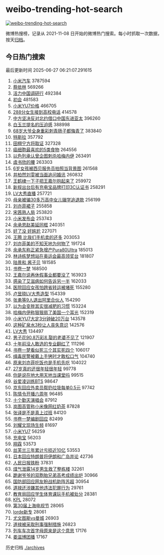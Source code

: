 # weibo-trending-hot-search

[![weibo-trending-hot-search](https://github.com/ameizi/weibo-trending-hot-search/actions/workflows/ci.yml/badge.svg)](https://github.com/ameizi/weibo-trending-hot-search/actions/workflows/ci.yml)

微博热搜榜，记录从 2021-11-08 日开始的微博热门搜索。每小时抓取一次数据，按天[归档](./archives)。

## 今日热门搜索

<!-- BEGIN --> 
最后更新时间 2025-06-27 06:21:07.291615 
1. [小米汽车](https://s.weibo.com/weibo?q=%E5%B0%8F%E7%B1%B3%E6%B1%BD%E8%BD%A6&t=31&band_rank=1&Refer=top) 3787594
1. [蔡依林](https://s.weibo.com/weibo?q=%E8%94%A1%E4%BE%9D%E6%9E%97&t=31&band_rank=2&Refer=top) 569266
1. [活力中国调研行](https://s.weibo.com/weibo?q=%23%E6%B4%BB%E5%8A%9B%E4%B8%AD%E5%9B%BD%E8%B0%83%E7%A0%94%E8%A1%8C%23&t=31&band_rank=3&Refer=top) 492384
1. [初会](https://s.weibo.com/weibo?q=%E5%88%9D%E4%BC%9A&t=31&band_rank=27&Refer=top) 481583
1. [小米YU7价格](https://s.weibo.com/weibo?q=%E5%B0%8F%E7%B1%B3YU7%E4%BB%B7%E6%A0%BC&t=31&band_rank=2&Refer=top) 466705
1. [288分女生接到高校电话](https://s.weibo.com/weibo?q=%23288%E5%88%86%E5%A5%B3%E7%94%9F%E6%8E%A5%E5%88%B0%E9%AB%98%E6%A0%A1%E7%94%B5%E8%AF%9D%23&t=31&band_rank=4&Refer=top) 414578
1. [中方坚决反对北约借口中国东进亚太](https://s.weibo.com/weibo?q=%23%E4%B8%AD%E6%96%B9%E5%9D%9A%E5%86%B3%E5%8F%8D%E5%AF%B9%E5%8C%97%E7%BA%A6%E5%80%9F%E5%8F%A3%E4%B8%AD%E5%9B%BD%E4%B8%9C%E8%BF%9B%E4%BA%9A%E5%A4%AA%23&t=31&band_rank=32&Refer=top) 396260
1. [白玉兰提名的压迫感](https://s.weibo.com/weibo?q=%23%E7%99%BD%E7%8E%89%E5%85%B0%E6%8F%90%E5%90%8D%E7%9A%84%E5%8E%8B%E8%BF%AB%E6%84%9F%23&t=31&band_rank=5&Refer=top) 388998
1. [68岁大爷全身重彩刺青肠子都悔青了](https://s.weibo.com/weibo?q=%2368%E5%B2%81%E5%A4%A7%E7%88%B7%E5%85%A8%E8%BA%AB%E9%87%8D%E5%BD%A9%E5%88%BA%E9%9D%92%E8%82%A0%E5%AD%90%E9%83%BD%E6%82%94%E9%9D%92%E4%BA%86%23&t=31&band_rank=6&Refer=top) 383840
1. [特斯拉](https://s.weibo.com/weibo?q=%E7%89%B9%E6%96%AF%E6%8B%89&t=31&band_rank=7&Refer=top) 357792
1. [田栩宁方将取证](https://s.weibo.com/weibo?q=%23%E7%94%B0%E6%A0%A9%E5%AE%81%E6%96%B9%E5%B0%86%E5%8F%96%E8%AF%81%23&t=31&band_rank=8&Refer=top) 327328
1. [癌细胞最喜欢的5类食物](https://s.weibo.com/weibo?q=%23%E7%99%8C%E7%BB%86%E8%83%9E%E6%9C%80%E5%96%9C%E6%AC%A2%E7%9A%845%E7%B1%BB%E9%A3%9F%E7%89%A9%23&t=31&band_rank=9&Refer=top) 264556
1. [以色列承认曾企图刺杀哈梅内伊](https://s.weibo.com/weibo?q=%23%E4%BB%A5%E8%89%B2%E5%88%97%E6%89%BF%E8%AE%A4%E6%9B%BE%E4%BC%81%E5%9B%BE%E5%88%BA%E6%9D%80%E5%93%88%E6%A2%85%E5%86%85%E4%BC%8A%23&t=31&band_rank=10&Refer=top) 263491
1. [虞书欣的腰](https://s.weibo.com/weibo?q=%E8%99%9E%E4%B9%A6%E6%AC%A3%E7%9A%84%E8%85%B0&t=31&band_rank=11&Refer=top) 263303
1. [6岁女孩被西贝服务员拍照当背景图](https://s.weibo.com/weibo?q=%236%E5%B2%81%E5%A5%B3%E5%AD%A9%E8%A2%AB%E8%A5%BF%E8%B4%9D%E6%9C%8D%E5%8A%A1%E5%91%98%E6%8B%8D%E7%85%A7%E5%BD%93%E8%83%8C%E6%99%AF%E5%9B%BE%23&t=31&band_rank=12&Refer=top) 261568
1. [井柏然刘雯被当面追问婚讯](https://s.weibo.com/weibo?q=%23%E4%BA%95%E6%9F%8F%E7%84%B6%E5%88%98%E9%9B%AF%E8%A2%AB%E5%BD%93%E9%9D%A2%E8%BF%BD%E9%97%AE%E5%A9%9A%E8%AE%AF%23&t=31&band_rank=13&Refer=top) 260832
1. [王鹤棣一下子把王嘉尔抱起来了](https://s.weibo.com/weibo?q=%23%E7%8E%8B%E9%B9%A4%E6%A3%A3%E4%B8%80%E4%B8%8B%E5%AD%90%E6%8A%8A%E7%8E%8B%E5%98%89%E5%B0%94%E6%8A%B1%E8%B5%B7%E6%9D%A5%E4%BA%86%23&t=31&band_rank=14&Refer=top) 259972
1. [新规出台后有充电宝品牌打印3C认证书](https://s.weibo.com/weibo?q=%23%E6%96%B0%E8%A7%84%E5%87%BA%E5%8F%B0%E5%90%8E%E6%9C%89%E5%85%85%E7%94%B5%E5%AE%9D%E5%93%81%E7%89%8C%E6%89%93%E5%8D%B03C%E8%AE%A4%E8%AF%81%E4%B9%A6%23&t=31&band_rank=15&Refer=top) 258291
1. [LV大秀直播](https://s.weibo.com/weibo?q=LV%E5%A4%A7%E7%A7%80%E7%9B%B4%E6%92%AD&t=31&band_rank=16&Refer=top) 257721
1. [母亲被骗30多万高中女儿辍学追退款](https://s.weibo.com/weibo?q=%23%E6%AF%8D%E4%BA%B2%E8%A2%AB%E9%AA%9730%E5%A4%9A%E4%B8%87%E9%AB%98%E4%B8%AD%E5%A5%B3%E5%84%BF%E8%BE%8D%E5%AD%A6%E8%BF%BD%E9%80%80%E6%AC%BE%23&t=31&band_rank=17&Refer=top) 256199
1. [刘亦菲裙子](https://s.weibo.com/weibo?q=%E5%88%98%E4%BA%A6%E8%8F%B2%E8%A3%99%E5%AD%90&t=31&band_rank=18&Refer=top) 255858
1. [宋茜熟人局](https://s.weibo.com/weibo?q=%23%E5%AE%8B%E8%8C%9C%E7%86%9F%E4%BA%BA%E5%B1%80%23&t=31&band_rank=19&Refer=top) 253820
1. [小米发布会](https://s.weibo.com/weibo?q=%23%E5%B0%8F%E7%B1%B3%E5%8F%91%E5%B8%83%E4%BC%9A%23&t=31&band_rank=20&Refer=top) 253743
1. [余承恩赵美延同框](https://s.weibo.com/weibo?q=%23%E4%BD%99%E6%89%BF%E6%81%A9%E8%B5%B5%E7%BE%8E%E5%BB%B6%E5%90%8C%E6%A1%86%23&t=31&band_rank=21&Refer=top) 240351
1. [好了没 好尴尬](https://s.weibo.com/weibo?q=%E5%A5%BD%E4%BA%86%E6%B2%A1%20%E5%A5%BD%E5%B0%B4%E5%B0%AC&t=31&band_rank=22&Refer=top) 227071
1. [王腾 比我们手机卖的还多](https://s.weibo.com/weibo?q=%E7%8E%8B%E8%85%BE%20%E6%AF%94%E6%88%91%E4%BB%AC%E6%89%8B%E6%9C%BA%E5%8D%96%E7%9A%84%E8%BF%98%E5%A4%9A&t=31&band_rank=23&Refer=top) 203053
1. [刘亦菲美的不知天地为何物了](https://s.weibo.com/weibo?q=%23%E5%88%98%E4%BA%A6%E8%8F%B2%E7%BE%8E%E7%9A%84%E4%B8%8D%E7%9F%A5%E5%A4%A9%E5%9C%B0%E4%B8%BA%E4%BD%95%E7%89%A9%E4%BA%86%23&t=31&band_rank=18&Refer=top) 191724
1. [余承东称正紧急增产Pura80Ultra](https://s.weibo.com/weibo?q=%23%E4%BD%99%E6%89%BF%E4%B8%9C%E7%A7%B0%E6%AD%A3%E7%B4%A7%E6%80%A5%E5%A2%9E%E4%BA%A7Pura80Ultra%23&t=31&band_rank=24&Refer=top) 185013
1. [林诗栋梦想站在奥运会最高领奖台](https://s.weibo.com/weibo?q=%23%E6%9E%97%E8%AF%97%E6%A0%8B%E6%A2%A6%E6%83%B3%E7%AB%99%E5%9C%A8%E5%A5%A5%E8%BF%90%E4%BC%9A%E6%9C%80%E9%AB%98%E9%A2%86%E5%A5%96%E5%8F%B0%23&t=31&band_rank=25&Refer=top) 181807
1. [陆景和 酱子贝](https://s.weibo.com/weibo?q=%E9%99%86%E6%99%AF%E5%92%8C%20%E9%85%B1%E5%AD%90%E8%B4%9D&t=31&band_rank=26&Refer=top) 181585
1. [书卷一梦](https://s.weibo.com/weibo?q=%E4%B9%A6%E5%8D%B7%E4%B8%80%E6%A2%A6&t=31&band_rank=28&Refer=top) 168500
1. [王嘉尔说再休假事业都要没了](https://s.weibo.com/weibo?q=%23%E7%8E%8B%E5%98%89%E5%B0%94%E8%AF%B4%E5%86%8D%E4%BC%91%E5%81%87%E4%BA%8B%E4%B8%9A%E9%83%BD%E8%A6%81%E6%B2%A1%E4%BA%86%23&t=31&band_rank=29&Refer=top) 163923
1. [感染了艾滋病如何告诉另一半](https://s.weibo.com/weibo?q=%23%E6%84%9F%E6%9F%93%E4%BA%86%E8%89%BE%E6%BB%8B%E7%97%85%E5%A6%82%E4%BD%95%E5%91%8A%E8%AF%89%E5%8F%A6%E4%B8%80%E5%8D%8A%23&t=31&band_rank=40&Refer=top) 162033
1. [医院回应女孩怕跨省转运被堵死](https://s.weibo.com/weibo?q=%23%E5%8C%BB%E9%99%A2%E5%9B%9E%E5%BA%94%E5%A5%B3%E5%AD%A9%E6%80%95%E8%B7%A8%E7%9C%81%E8%BD%AC%E8%BF%90%E8%A2%AB%E5%A0%B5%E6%AD%BB%23&t=31&band_rank=14&Refer=top) 155280
1. [卢昱晓LV大秀造型](https://s.weibo.com/weibo?q=%23%E5%8D%A2%E6%98%B1%E6%99%93LV%E5%A4%A7%E7%A7%80%E9%80%A0%E5%9E%8B%23&t=31&band_rank=30&Refer=top) 154339
1. [张勇等9人退出阿里合伙人](https://s.weibo.com/weibo?q=%23%E5%BC%A0%E5%8B%87%E7%AD%899%E4%BA%BA%E9%80%80%E5%87%BA%E9%98%BF%E9%87%8C%E5%90%88%E4%BC%99%E4%BA%BA%23&t=31&band_rank=31&Refer=top) 154290
1. [以为会变胖其实很减肥的习惯](https://s.weibo.com/weibo?q=%23%E4%BB%A5%E4%B8%BA%E4%BC%9A%E5%8F%98%E8%83%96%E5%85%B6%E5%AE%9E%E5%BE%88%E5%87%8F%E8%82%A5%E7%9A%84%E4%B9%A0%E6%83%AF%23&t=31&band_rank=33&Refer=top) 153224
1. [哈梅内伊称狠狠扇了美国一个耳光](https://s.weibo.com/weibo?q=%23%E5%93%88%E6%A2%85%E5%86%85%E4%BC%8A%E7%A7%B0%E7%8B%A0%E7%8B%A0%E6%89%87%E4%BA%86%E7%BE%8E%E5%9B%BD%E4%B8%80%E4%B8%AA%E8%80%B3%E5%85%89%23&t=31&band_rank=34&Refer=top) 152319
1. [小米YU7大定3分钟破20万台](https://s.weibo.com/weibo?q=%23%E5%B0%8F%E7%B1%B3YU7%E5%A4%A7%E5%AE%9A3%E5%88%86%E9%92%9F%E7%A0%B420%E4%B8%87%E5%8F%B0%23&t=31&band_rank=35&Refer=top) 143578
1. [这种矿泉水3秒让人丧失意识](https://s.weibo.com/weibo?q=%23%E8%BF%99%E7%A7%8D%E7%9F%BF%E6%B3%89%E6%B0%B43%E7%A7%92%E8%AE%A9%E4%BA%BA%E4%B8%A7%E5%A4%B1%E6%84%8F%E8%AF%86%23&t=31&band_rank=36&Refer=top) 142576
1. [LV大秀](https://s.weibo.com/weibo?q=LV%E5%A4%A7%E7%A7%80&t=31&band_rank=37&Refer=top) 134497
1. [男子花90.8万彩礼娶的老婆不见了](https://s.weibo.com/weibo?q=%23%E7%94%B7%E5%AD%90%E8%8A%B190.8%E4%B8%87%E5%BD%A9%E7%A4%BC%E5%A8%B6%E7%9A%84%E8%80%81%E5%A9%86%E4%B8%8D%E8%A7%81%E4%BA%86%23&t=31&band_rank=38&Refer=top) 121907
1. [十年前没人敢选的专业翻红了](https://s.weibo.com/weibo?q=%23%E5%8D%81%E5%B9%B4%E5%89%8D%E6%B2%A1%E4%BA%BA%E6%95%A2%E9%80%89%E7%9A%84%E4%B8%93%E4%B8%9A%E7%BF%BB%E7%BA%A2%E4%BA%86%23&t=31&band_rank=39&Refer=top) 111296
1. [书卷一梦看似死三个其实死四个](https://s.weibo.com/weibo?q=%E4%B9%A6%E5%8D%B7%E4%B8%80%E6%A2%A6%E7%9C%8B%E4%BC%BC%E6%AD%BB%E4%B8%89%E4%B8%AA%E5%85%B6%E5%AE%9E%E6%AD%BB%E5%9B%9B%E4%B8%AA&t=31&band_rank=41&Refer=top) 106017
1. [缉毒民警被戴上手铐时才敢松口气](https://s.weibo.com/weibo?q=%23%E7%BC%89%E6%AF%92%E6%B0%91%E8%AD%A6%E8%A2%AB%E6%88%B4%E4%B8%8A%E6%89%8B%E9%93%90%E6%97%B6%E6%89%8D%E6%95%A2%E6%9D%BE%E5%8F%A3%E6%B0%94%23&t=31&band_rank=42&Refer=top) 104740
1. [原来刘亦菲吃饭也是手机先吃](https://s.weibo.com/weibo?q=%23%E5%8E%9F%E6%9D%A5%E5%88%98%E4%BA%A6%E8%8F%B2%E5%90%83%E9%A5%AD%E4%B9%9F%E6%98%AF%E6%89%8B%E6%9C%BA%E5%85%88%E5%90%83%23&t=31&band_rank=43&Refer=top) 104022
1. [27岁真的还很年轻很年轻](https://s.weibo.com/weibo?q=27%E5%B2%81%E7%9C%9F%E7%9A%84%E8%BF%98%E5%BE%88%E5%B9%B4%E8%BD%BB%E5%BE%88%E5%B9%B4%E8%BD%BB&t=31&band_rank=44&Refer=top) 99778
1. [你是说在地大用天地当课堂吗](https://s.weibo.com/weibo?q=%E4%BD%A0%E6%98%AF%E8%AF%B4%E5%9C%A8%E5%9C%B0%E5%A4%A7%E7%94%A8%E5%A4%A9%E5%9C%B0%E5%BD%93%E8%AF%BE%E5%A0%82%E5%90%97&t=31&band_rank=25&Refer=top) 99515
1. [谷爱凌训练BTS](https://s.weibo.com/weibo?q=%23%E8%B0%B7%E7%88%B1%E5%87%8C%E8%AE%AD%E7%BB%83BTS%23&t=31&band_rank=45&Refer=top) 98647
1. [京东回应外卖员帮扔垃圾每单0.5元](https://s.weibo.com/weibo?q=%23%E4%BA%AC%E4%B8%9C%E5%9B%9E%E5%BA%94%E5%A4%96%E5%8D%96%E5%91%98%E5%B8%AE%E6%89%94%E5%9E%83%E5%9C%BE%E6%AF%8F%E5%8D%950.5%E5%85%83%23&t=31&band_rank=26&Refer=top) 97742
1. [陈情令开播六周年](https://s.weibo.com/weibo?q=%23%E9%99%88%E6%83%85%E4%BB%A4%E5%BC%80%E6%92%AD%E5%85%AD%E5%91%A8%E5%B9%B4%23&t=31&band_rank=46&Refer=top) 96485
1. [十个勤天演唱会](https://s.weibo.com/weibo?q=%23%E5%8D%81%E4%B8%AA%E5%8B%A4%E5%A4%A9%E6%BC%94%E5%94%B1%E4%BC%9A%23&t=31&band_rank=47&Refer=top) 87912
1. [岚图高管称小米像网红奶茶](https://s.weibo.com/weibo?q=%23%E5%B2%9A%E5%9B%BE%E9%AB%98%E7%AE%A1%E7%A7%B0%E5%B0%8F%E7%B1%B3%E5%83%8F%E7%BD%91%E7%BA%A2%E5%A5%B6%E8%8C%B6%23&t=31&band_rank=48&Refer=top) 87828
1. [张译是不是真上过班](https://s.weibo.com/weibo?q=%E5%BC%A0%E8%AF%91%E6%98%AF%E4%B8%8D%E6%98%AF%E7%9C%9F%E4%B8%8A%E8%BF%87%E7%8F%AD&t=31&band_rank=49&Refer=top) 84120
1. [书卷一梦编剧回应](https://s.weibo.com/weibo?q=%23%E4%B9%A6%E5%8D%B7%E4%B8%80%E6%A2%A6%E7%BC%96%E5%89%A7%E5%9B%9E%E5%BA%94%23&t=31&band_rank=30&Refer=top) 82499
1. [刘耀文现场生频](https://s.weibo.com/weibo?q=%23%E5%88%98%E8%80%80%E6%96%87%E7%8E%B0%E5%9C%BA%E7%94%9F%E9%A2%91%23&t=31&band_rank=50&Refer=top) 81697
1. [小米YU7](https://s.weibo.com/weibo?q=%E5%B0%8F%E7%B1%B3YU7&t=31&band_rank=43&Refer=top) 56259
1. [充电宝](https://s.weibo.com/weibo?q=%E5%85%85%E7%94%B5%E5%AE%9D&t=31&band_rank=44&Refer=top) 56203
1. [翔霖](https://s.weibo.com/weibo?q=%E7%BF%94%E9%9C%96&t=31&band_rank=49&Refer=top) 53573
1. [丝芙兰三年累计亏损近10亿](https://s.weibo.com/weibo?q=%23%E4%B8%9D%E8%8A%99%E5%85%B0%E4%B8%89%E5%B9%B4%E7%B4%AF%E8%AE%A1%E4%BA%8F%E6%8D%9F%E8%BF%9110%E4%BA%BF%23&t=31&band_rank=50&Refer=top) 53553
1. [日本回应特朗普将伊朗和广岛并论](https://s.weibo.com/weibo?q=%23%E6%97%A5%E6%9C%AC%E5%9B%9E%E5%BA%94%E7%89%B9%E6%9C%97%E6%99%AE%E5%B0%86%E4%BC%8A%E6%9C%97%E5%92%8C%E5%B9%BF%E5%B2%9B%E5%B9%B6%E8%AE%BA%23&t=31&band_rank=23&Refer=top) 42736
1. [人民日报铁粉](https://s.weibo.com/weibo?q=%23%E4%BA%BA%E6%B0%91%E6%97%A5%E6%8A%A5%E9%93%81%E7%B2%89%23&t=31&band_rank=32&Refer=top) 37831
1. [煤气泄露14岁男生救了整栋楼](https://s.weibo.com/weibo?q=%23%E7%85%A4%E6%B0%94%E6%B3%84%E9%9C%B214%E5%B2%81%E7%94%B7%E7%94%9F%E6%95%91%E4%BA%86%E6%95%B4%E6%A0%8B%E6%A5%BC%23&t=31&band_rank=44&Refer=top) 32261
1. [跪谢爷爷的双胞胎兄弟高考成绩出炉](https://s.weibo.com/weibo?q=%23%E8%B7%AA%E8%B0%A2%E7%88%B7%E7%88%B7%E7%9A%84%E5%8F%8C%E8%83%9E%E8%83%8E%E5%85%84%E5%BC%9F%E9%AB%98%E8%80%83%E6%88%90%E7%BB%A9%E5%87%BA%E7%82%89%23&t=31&band_rank=39&Refer=top) 30966
1. [国防部回应网友盼战机助阵苏超](https://s.weibo.com/weibo?q=%23%E5%9B%BD%E9%98%B2%E9%83%A8%E5%9B%9E%E5%BA%94%E7%BD%91%E5%8F%8B%E7%9B%BC%E6%88%98%E6%9C%BA%E5%8A%A9%E9%98%B5%E8%8B%8F%E8%B6%85%23&t=31&band_rank=21&Refer=top) 30954
1. [道禄还涉嫌其他违法犯罪行为](https://s.weibo.com/weibo?q=%23%E9%81%93%E7%A6%84%E8%BF%98%E6%B6%89%E5%AB%8C%E5%85%B6%E4%BB%96%E8%BF%9D%E6%B3%95%E7%8A%AF%E7%BD%AA%E8%A1%8C%E4%B8%BA%23&t=31&band_rank=19&Refer=top) 29761
1. [教育局回应学生体育课玩手机被处分](https://s.weibo.com/weibo?q=%23%E6%95%99%E8%82%B2%E5%B1%80%E5%9B%9E%E5%BA%94%E5%AD%A6%E7%94%9F%E4%BD%93%E8%82%B2%E8%AF%BE%E7%8E%A9%E6%89%8B%E6%9C%BA%E8%A2%AB%E5%A4%84%E5%88%86%23&t=31&band_rank=44&Refer=top) 28381
1. [KPL](https://s.weibo.com/weibo?q=KPL&t=31&band_rank=43&Refer=top) 28072
1. [第30届上海电视节](https://s.weibo.com/weibo?q=%23%E7%AC%AC30%E5%B1%8A%E4%B8%8A%E6%B5%B7%E7%94%B5%E8%A7%86%E8%8A%82%23&t=31&band_rank=44&Refer=top) 28065
1. [lorde新专](https://s.weibo.com/weibo?q=lorde%E6%96%B0%E4%B8%93&t=31&band_rank=45&Refer=top) 28061
1. [尤文图斯vs曼城](https://s.weibo.com/weibo?q=%23%E5%B0%A4%E6%96%87%E5%9B%BE%E6%96%AFvs%E6%9B%BC%E5%9F%8E%23&t=31&band_rank=42&Refer=top) 26903
1. [道禄被采取刑事强制措施](https://s.weibo.com/weibo?q=%23%E9%81%93%E7%A6%84%E8%A2%AB%E9%87%87%E5%8F%96%E5%88%91%E4%BA%8B%E5%BC%BA%E5%88%B6%E6%8E%AA%E6%96%BD%23&t=31&band_rank=32&Refer=top) 26823
1. [列车车次首字母原来是这个意思](https://s.weibo.com/weibo?q=%23%E5%88%97%E8%BD%A6%E8%BD%A6%E6%AC%A1%E9%A6%96%E5%AD%97%E6%AF%8D%E5%8E%9F%E6%9D%A5%E6%98%AF%E8%BF%99%E4%B8%AA%E6%84%8F%E6%80%9D%23&t=31&band_rank=50&Refer=top) 17176
1. [娄滋博团播](https://s.weibo.com/weibo?q=%23%E5%A8%84%E6%BB%8B%E5%8D%9A%E5%9B%A2%E6%92%AD%23&t=31&band_rank=45&Refer=top) 17167
<!-- END -->

历史归档 [./archives](./archives)

